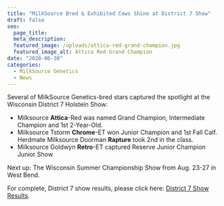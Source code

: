 ```yaml
---
title: "MilkSource Bred & Exhibited Cows Shine at District 7 Show"
draft: false
seo:
  page_title:
  meta_description:
  featured_image: /uploads/attica-red-grand-champion.jpg
  featured_image_alt: Attica Red Grand Champion
date: "2020-06-30"
categories: 
  - MilkSource Genetics
  - News
---
```


Several of MilkSource Genetics-bred stars captured the spotlight at the Wisconsin District 7 Holstein Show:

- Milksource **Attica**\-Red was named Grand Champion, Intermediate Champion and 1st 2-Year-Old.
- Milksource Tstorm **Chrome**\-ET won Junior Champion and 1st Fall Calf. Herdmate Milksource Doorman **Rapture** took 2nd in the class.
- Milksource Goldwyn **Retro**\-ET captured Reserve Junior Champion Junior Show

Next up: The Wisconsin Summer Championship Show from Aug. 23-27 in West Bend.

For complete, District 7 show results, please click here: [District 7 Show Results](https://www.cowsmo.com/events/wisconsin-district-7-show-2020/?fbclid=IwAR3NQbipWc8OYzGQn8VQcQ8lpSAplIl8p9Y2eZ1FGx6NerWGrXLdk09vINE).